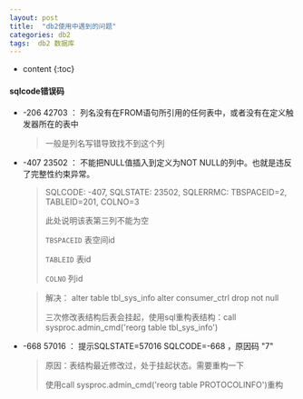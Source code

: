 ```yaml
---
layout: post
title:  "db2使用中遇到的问题"
categories: db2
tags:  db2 数据库
---
```


* content
{:toc}



#### sqlcode错误码

- -206 42703 ： 
列名没有在FROM语句所引用的任何表中，或者没有在定义触发器所在的表中
    > 一般是列名写错导致找不到这个列

- -407 23502 ：
不能把NULL值插入到定义为NOT NULL的列中。也就是违反了完整性约束异常。
    > SQLCODE: -407, SQLSTATE: 23502, SQLERRMC: TBSPACEID=2, TABLEID=201, COLNO=3
    >
    >此处说明该表第三列不能为空
    >
    > `TBSPACEID` 表空间id
    >
    > `TABLEID` 表id
    >
    > `COLNO` 列id
    
    > 解决： alter table tbl_sys_info alter consumer_ctrl drop not null
    >
    >三次修改表结构后表会挂起，使用sql重构表结构：call sysproc.admin_cmd('reorg table tbl_sys_info')


- -668 57016 ： 
    提示SQLSTATE=57016 SQLCODE=-668 ，原因码 "7"
    > 原因：表结构最近修改过，处于挂起状态。需要重构一下
    >
    >使用call sysproc.admin_cmd('reorg table PROTOCOLINFO')重构